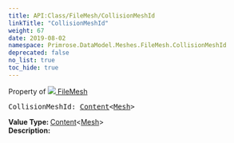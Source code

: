 ```yaml
---
title: API:Class/FileMesh/CollisionMeshId
linkTitle: "CollisionMeshId"
weight: 67
date: 2019-08-02
namespace: Primrose.DataModel.Meshes.FileMesh.CollisionMeshId
deprecated: false
no_list: true
toc_hide: true
---
```

Property of <a href="/docs/api-reference/Class/FileMesh"><img src="/icons/silk/mesh.png"/>&nbsp;FileMesh</a>
<pre class="method-declaration">
CollisionMeshId: <a class="type" href="/docs/api-reference/Misc/Content">Content</a><<a class="type" href="/docs/api-reference/Asset/Mesh">Mesh</a>></pre>
<b>Value Type: </b>
<a class="type" href="/docs/api-reference/Misc/Content">Content</a><<a class="type" href="/docs/api-reference/Asset/Mesh">Mesh</a>>
<br/>
<b>Description: </b>